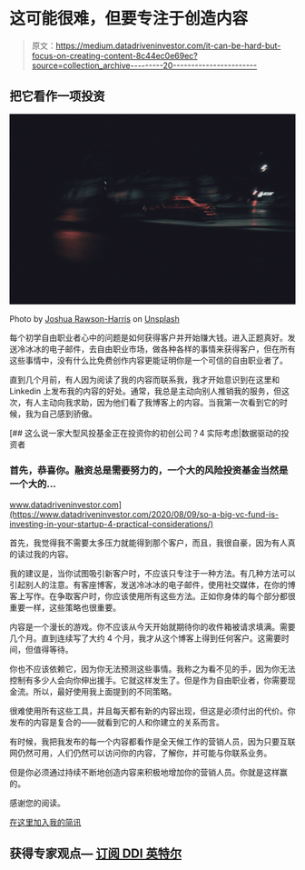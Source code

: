 # 这可能很难，但要专注于创造内容

> 原文：<https://medium.datadriveninvestor.com/it-can-be-hard-but-focus-on-creating-content-8c44ec0e69ec?source=collection_archive---------20----------------------->

## 把它看作一项投资

![](img/a6003c359ab493da01cf3cc5b065fec1.png)

Photo by [Joshua Rawson-Harris](https://unsplash.com/@joshrh19?utm_source=medium&utm_medium=referral) on [Unsplash](https://unsplash.com?utm_source=medium&utm_medium=referral)

每个初学自由职业者心中的问题是如何获得客户并开始赚大钱。进入正题真好。发送冷冰冰的电子邮件，去自由职业市场，做各种各样的事情来获得客户，但在所有这些事情中，没有什么比免费创作内容更能证明你是一个可信的自由职业者了。

直到几个月前，有人因为阅读了我的内容而联系我，我才开始意识到在这里和 Linkedin 上发布我的内容的好处。通常，我总是主动向别人推销我的服务，但这次，有人主动向我求助，因为他们看了我博客上的内容。当我第一次看到它的时候，我为自己感到骄傲。

[](https://www.datadriveninvestor.com/2020/08/09/so-a-big-vc-fund-is-investing-in-your-startup-4-practical-considerations/) [## 这么说一家大型风投基金正在投资你的初创公司？4 实际考虑|数据驱动的投资者

### 首先，恭喜你。融资总是需要努力的，一个大的风险投资基金当然是一个大的…

www.datadriveninvestor.com](https://www.datadriveninvestor.com/2020/08/09/so-a-big-vc-fund-is-investing-in-your-startup-4-practical-considerations/) 

首先，我觉得我不需要太多压力就能得到那个客户，而且，我很自豪，因为有人真的读过我的内容。

我的建议是，当你试图吸引新客户时，不应该只专注于一种方法。有几种方法可以引起别人的注意。有客座博客，发送冷冰冰的电子邮件，使用社交媒体，在你的博客上写作。在争取客户时，你应该使用所有这些方法。正如你身体的每个部分都很重要一样，这些策略也很重要。

内容是一个漫长的游戏。你不应该从今天开始就期待你的收件箱被请求填满。需要几个月。直到连续写了大约 4 个月，我才从这个博客上得到任何客户。这需要时间，但值得等待。

你也不应该依赖它，因为你无法预测这些事情。我称之为看不见的手，因为你无法控制有多少人会向你伸出援手。它就这样发生了。但是作为自由职业者，你需要现金流。所以，最好使用我上面提到的不同策略。

很难使用所有这些工具，并且每天都有新的内容出现，但这是必须付出的代价。你发布的内容是复合的——就看到它的人和你建立的关系而言。

有时候，我把我发布的每一个内容都看作是全天候工作的营销人员，因为只要互联网仍然可用，人们仍然可以访问你的内容，了解你，并可能与你联系业务。

但是你必须通过持续不断地创造内容来积极地增加你的营销人员。你就是这样赢的。

感谢您的阅读。

[在这里加入我的简讯](https://mailchi.mp/91ab170a8236/tochukwu)

## 获得专家观点— [订阅 DDI 英特尔](https://datadriveninvestor.com/ddi-intel)